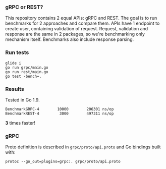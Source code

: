 ### gRPC or REST?

This repository contains 2 equal APIs: gRPC and REST. The goal is to run benchmarks for 2 approaches and compare them. APIs have 1 endpoint to create user, containing validation of request. Request, validation and response are the same in 2 packages, so we're benchmarking only mechanism itself. Benchmarks also include response parsing.

### Run tests

```
glide i
go run grpc/main.go
go run rest/main.go
go test -bench=.
```

### Results

Tested in Go 1.9.
```
BenchmarkGRPC-4   	   10000	    206301 ns/op
BenchmarkREST-4   	    3000	    497311 ns/op
```

**3** times faster!

### gRPC

Proto definition is described in `grpc/proto/api.proto` and Go bindings built with:

```
protoc --go_out=plugins=grpc:. grpc/proto/api.proto
```
